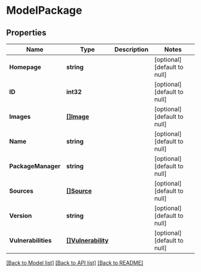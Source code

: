 # ModelPackage

## Properties
Name | Type | Description | Notes
------------ | ------------- | ------------- | -------------
**Homepage** | **string** |  | [optional] [default to null]
**ID** | **int32** |  | [optional] [default to null]
**Images** | [**[]Image**](Image.md) |  | [optional] [default to null]
**Name** | **string** |  | [optional] [default to null]
**PackageManager** | **string** |  | [optional] [default to null]
**Sources** | [**[]Source**](Source.md) |  | [optional] [default to null]
**Version** | **string** |  | [optional] [default to null]
**Vulnerabilities** | [**[]Vulnerability**](Vulnerability.md) |  | [optional] [default to null]

[[Back to Model list]](../README.md#documentation-for-models) [[Back to API list]](../README.md#documentation-for-api-endpoints) [[Back to README]](../README.md)


